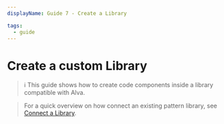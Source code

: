 ```yaml
---
displayName: Guide 7 - Create a Library

tags:
  - guide
---
```


# Create a custom Library

> :information_source: This guide shows how to create code components inside 
a library compatible with Alva.

> For a quick overview on how connect an existing pattern library, see [Connect a Library](./doc/docs/guides/library?guides-enabled=true).
